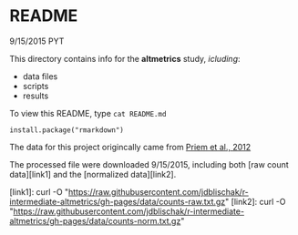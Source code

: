 # README

9/15/2015 PYT

This directory contains info for the **altmetrics** study, _icluding_:  

* data files  
* scripts  
* results  

To view this README, type `cat README.md`

```
install.package("rmarkdown")
```

The data for this project origincally came from [Priem et al., 2012](http://arxiv.org/abs/1203.4745)

The processed file were downloaded 9/15/2015, including both [raw count data][link1] and the [normalized data][link2].

[link1]: curl -O "https://raw.githubusercontent.com/jdblischak/r-intermediate-altmetrics/gh-pages/data/counts-raw.txt.gz"
[link2]: curl -O  "https://raw.githubusercontent.com/jdblischak/r-intermediate-altmetrics/gh-pages/data/counts-norm.txt.gz"